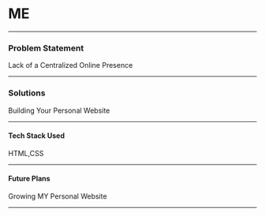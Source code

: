 # ME
---
### Problem Statement

Lack of a Centralized Online Presence

---
### Solutions

Building Your Personal Website

---
#### Tech Stack Used

HTML,CSS

---
#### Future Plans

 Growing MY Personal Website
 
---
